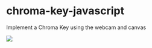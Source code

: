 # chroma-key-javascript
Implement a Chroma Key using the webcam and canvas

![](https://repository-images.githubusercontent.com/244259633/09f11400-5bf9-11ea-8dc4-56803612cee3)
